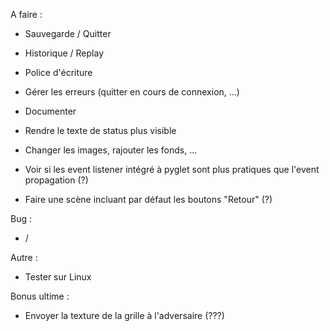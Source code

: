 A faire :
- Sauvegarde / Quitter
- Historique / Replay
- Police d'écriture
- Gérer les erreurs (quitter en cours de connexion, ...)
- Documenter  
- Rendre le texte de status plus visible


- Changer les images, rajouter les fonds, ...


- Voir si les event listener intégré à pyglet sont plus pratiques que l'event propagation (?)
- Faire une scène incluant par défaut les boutons "Retour" (?)


Bug : 
- /


Autre :
- Tester sur Linux


Bonus ultime : 
- Envoyer la texture de la grille à l'adversaire (???)